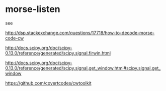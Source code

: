 # morse-listen

see 

http://dsp.stackexchange.com/questions/17718/how-to-decode-morse-code-cw

http://docs.scipy.org/doc/scipy-0.13.0/reference/generated/scipy.signal.firwin.html

http://docs.scipy.org/doc/scipy-0.13.0/reference/generated/scipy.signal.get_window.html#scipy.signal.get_window

https://github.com/covertcodes/cwtoolkit